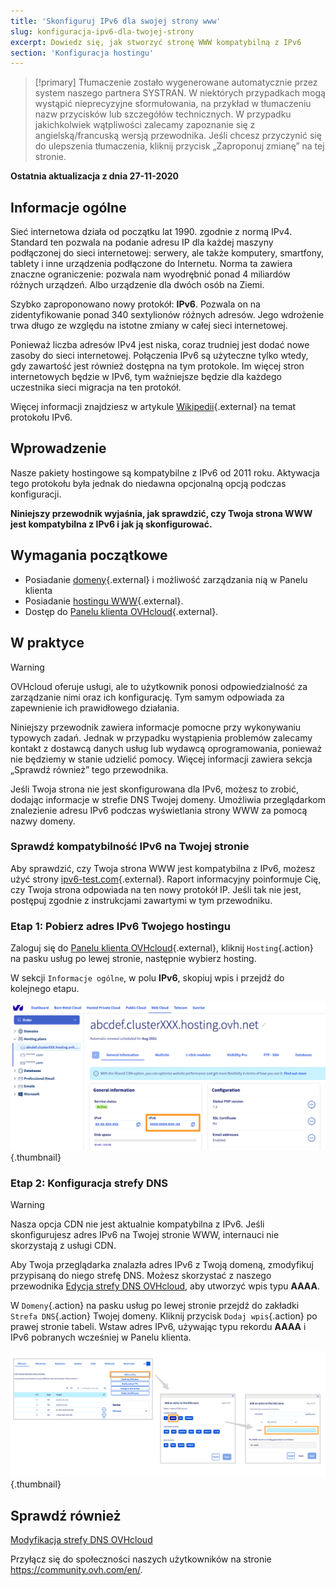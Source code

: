 ```yaml
---
title: 'Skonfiguruj IPv6 dla swojej strony www'
slug: konfiguracja-ipv6-dla-twojej-strony
excerpt: Dowiedz się, jak stworzyć stronę WWW kompatybilną z IPv6
section: 'Konfiguracja hostingu'
---
```


> [!primary]
> Tłumaczenie zostało wygenerowane automatycznie przez system naszego partnera SYSTRAN. W niektórych przypadkach mogą wystąpić nieprecyzyjne sformułowania, na przykład w tłumaczeniu nazw przycisków lub szczegółów technicznych. W przypadku jakichkolwiek wątpliwości zalecamy zapoznanie się z angielską/francuską wersją przewodnika. Jeśli chcesz przyczynić się do ulepszenia tłumaczenia, kliknij przycisk „Zaproponuj zmianę” na tej stronie.
> 

**Ostatnia aktualizacja z dnia 27-11-2020**

## Informacje ogólne

Sieć internetowa działa od początku lat 1990\. zgodnie z normą IPv4. Standard ten pozwala na podanie adresu IP dla każdej maszyny podłączonej do sieci internetowej: serwery, ale także komputery, smartfony, tablety i inne urządzenia podłączone do Internetu. Norma ta zawiera znaczne ograniczenie: pozwala nam wyodrębnić ponad 4 miliardów różnych urządzeń. Albo urządzenie dla dwóch osób na Ziemi.

Szybko zaproponowano nowy protokół: **IPv6**. Pozwala on na zidentyfikowanie ponad 340 sextylionów różnych adresów. Jego wdrożenie trwa długo ze względu na istotne zmiany w całej sieci internetowej. 

Ponieważ liczba adresów IPv4 jest niska, coraz trudniej jest dodać nowe zasoby do sieci internetowej. Połączenia IPv6 są użyteczne tylko wtedy, gdy zawartość jest również dostępna na tym protokole. Im więcej stron internetowych będzie w IPv6, tym ważniejsze będzie dla każdego uczestnika sieci migracja na ten protokół.

Więcej informacji znajdziesz w artykule [Wikipedii](https://pl.wikipedia.org/wiki/IPv6){.external} na temat protokołu IPv6.

## Wprowadzenie

Nasze pakiety hostingowe są kompatybilne z IPv6 od 2011 roku. Aktywacja tego protokołu była jednak do niedawna opcjonalną opcją podczas konfiguracji. 

**Niniejszy przewodnik wyjaśnia, jak sprawdzić, czy Twoja strona WWW jest kompatybilna z IPv6 i jak ją skonfigurować.**

## Wymagania początkowe

- Posiadanie [domeny](https://www.ovhcloud.com/pl/domains/){.external} i możliwość zarządzania nią w Panelu klienta
- Posiadanie [hostingu WWW](https://www.ovhcloud.com/pl/web-hosting/){.external}.
- Dostęp do [Panelu klienta OVHcloud](https://www.ovh.com/auth/?action=gotomanager&from=https://www.ovh.pl/&ovhSubsidiary=pl){.external}.

## W praktyce

> [!warning]
>OVHcloud oferuje usługi, ale to użytkownik ponosi odpowiedzialność za zarządzanie nimi oraz ich konfigurację. Tym samym odpowiada za zapewnienie ich prawidłowego działania.
>
>Niniejszy przewodnik zawiera informacje pomocne przy wykonywaniu typowych zadań. Jednak w przypadku wystąpienia problemów zalecamy kontakt z dostawcą danych usług lub wydawcą oprogramowania, ponieważ nie będziemy w stanie udzielić pomocy. Więcej informacji zawiera sekcja „Sprawdź również” tego przewodnika.
>

Jeśli Twoja strona nie jest skonfigurowana dla IPv6, możesz to zrobić, dodając informacje w strefie DNS Twojej domeny. Umożliwia przeglądarkom znalezienie adresu IPv6 podczas wyświetlania strony WWW za pomocą nazwy domeny.

### Sprawdź kompatybilność IPv6 na Twojej stronie

Aby sprawdzić, czy Twoja strona WWW jest kompatybilna z IPv6, możesz użyć strony [ipv6-test.com](https://ipv6-test.com/validate.php){.external}. Raport informacyjny poinformuje Cię, czy Twoja strona odpowiada na ten nowy protokół IP. Jeśli tak nie jest, postępuj zgodnie z instrukcjami zawartymi w tym przewodniku.

### Etap 1: Pobierz adres IPv6 Twojego hostingu

Zaloguj się do [Panelu klienta OVHcloud](https://www.ovh.com/auth/?action=gotomanager&from=https://www.ovh.pl/&ovhSubsidiary=pl){.external}, kliknij `Hosting`{.action} na pasku usług po lewej stronie, następnie wybierz hosting.

W sekcji `Informacje ogólne`, w polu **IPv6**, skopiuj wpis i przejdź do kolejnego etapu.

![IPv6](images/ipv6_01.png){.thumbnail}

### Etap 2: Konfiguracja strefy DNS

> [!warning]
> Nasza opcja CDN nie jest aktualnie kompatybilna z IPv6. Jeśli skonfigurujesz adres IPv6 na Twojej stronie WWW, internauci nie skorzystają z usługi CDN.

Aby Twoja przeglądarka znalazła adres IPv6 z Twoją domeną, zmodyfikuj przypisaną do niego strefę DNS. Możesz skorzystać z naszego przewodnika [Edycja strefy DNS OVHcloud](../../domains/hosting_www_jak_edytowac_strefe_dns/), aby utworzyć wpis typu **AAAA**.

W `Domeny`{.action} na pasku usług po lewej stronie przejdź do zakładki `Strefa DNS`{.action} Twojej domeny. Kliknij przycisk `Dodaj wpis`{.action} po prawej stronie tabeli. Wstaw adres IPv6, używając typu rekordu **AAAA** i IPv6 pobranych wcześniej w Panelu klienta.

![IPv6](images/ipv6_02.png){.thumbnail}

## Sprawdź również

[Modyfikacja strefy DNS OVHcloud](../../domains/hosting_www_jak_edytowac_strefe_dns/)

Przyłącz się do społeczności naszych użytkowników na stronie <https://community.ovh.com/en/>.
